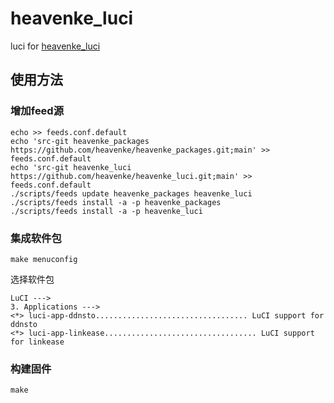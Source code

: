 # heavenke_luci
luci for [heavenke_luci](https://github.com/heavenke/heavenke_luci)

## 使用方法

### 增加feed源

```shell
echo >> feeds.conf.default
echo 'src-git heavenke_packages https://github.com/heavenke/heavenke_packages.git;main' >> feeds.conf.default
echo 'src-git heavenke_luci https://github.com/heavenke/heavenke_luci.git;main' >> feeds.conf.default
./scripts/feeds update heavenke_packages heavenke_luci
./scripts/feeds install -a -p heavenke_packages
./scripts/feeds install -a -p heavenke_luci
```

### 集成软件包

```shell
make menuconfig
```

选择软件包
```plain
LuCI --->
3. Applications --->
<*> luci-app-ddnsto.................................. LuCI support for ddnsto
<*> luci-app-linkease.................................. LuCI support for linkease
```

### 构建固件
```shell
make
```
